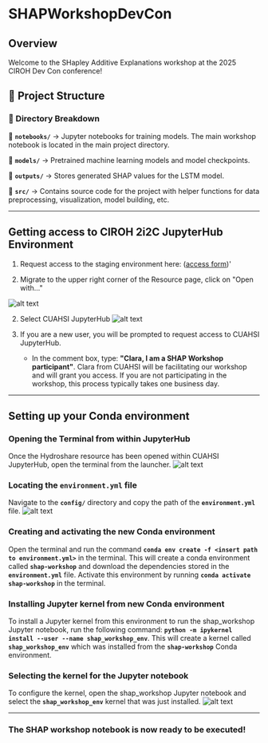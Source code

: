 # SHAPWorkshopDevCon
## Overview
Welcome to the SHapley Additive Explanations workshop at the 2025 CIROH Dev Con conference! 

## 📂 Project Structure

### **🔹 Directory Breakdown**
📌 **`notebooks/`** → Jupyter notebooks for training models. The main workshop notebook is located in the main project directory.

📌 **`models/`** → Pretrained machine learning models and model checkpoints.

📌 **`outputs/`** → Stores generated SHAP values for the LSTM model.

📌 **`src/`** → Contains source code for the project with helper functions for data preprocessing, visualization, model building, etc.

---

## **Getting access to CIROH 2i2C JupyterHub Environment**

1. Request access to the staging environment here: ([access form](https://forms.office.com/Pages/ResponsePage.aspx?id=jnIAKtDwtECk6M5DPz-8p4IIpHdEnmhNgjOa9FjrwGtUNUoyV1UxNFIzV1AyTDhTNzdOT1Q5NVlLTC4u))'

1. Migrate to the upper right corner of the Resource page, click on "Open with..."

![alt text](https://github.com/finnmyers96/SHAPWorkshopDevCon/blob/main/images/hydroshare_resource.png?raw=true)

2. Select CUAHSI JupyterHub
![alt text](https://github.com/finnmyers96/SHAPWorkshopDevCon/blob/main/images/open_with_CUAHSIJupyterHub.png?raw=true)

3. If you are a new user, you will be prompted to request access to CUAHSI JupyterHub.
	- In the comment box, type: **"Clara, I am a SHAP Workshop participant"**. Clara from CUAHSI will be facilitating our workshop and will grant you access. If you are not participating in the workshop, this process typically 		  takes one business day.
---

##  **Setting up your Conda environment**

### **Opening the Terminal from within JupyterHub**
Once the Hydroshare resource has been opened within CUAHSI JupyterHub, open the terminal from the launcher.
![alt text](https://github.com/finnmyers96/SHAPWorkshopDevCon/blob/main/images/terminal_screenshot.png?raw=true)

### Locating the **`environment.yml` file**
Navigate to the **`config/`** directory and copy the path of the **`environment.yml`** file.
![alt text](https://github.com/finnmyers96/SHAPWorkshopDevCon/blob/main/images/yaml_file_screenshot.png?raw=true)

### Creating and activating the new Conda environment
Open the terminal and run the command **`conda env create -f <insert path to environment.yml>`** in the terminal. This will create a conda environment called **`shap-workshop`** and download the dependencies stored in the **`environment.yml`** file. Activate this environment by running **`conda activate shap-workshop`** in the terminal.

### Installing Jupyter kernel from new Conda environment 
To install a Jupyter kernel from this environment to run the shap_workshop Jupyter notebook, run the following command: **`python -m ipykernel install --user --name shap_workshop_env`**. This will create a kernel called **`shap_workshop_env`** which was installed from the **`shap-workshop`** Conda environment. 

### Selecting the kernel for the Jupyter notebook
To configure the kernel, open the shap_workshop Jupyter notebook and select the **`shap_workshop_env`** kernel that was just installed. 
![alt text](https://github.com/finnmyers96/SHAPWorkshopDevCon/blob/main/images/kernel_selection_screenshot.png?raw=true)

---

### The SHAP workshop notebook is now ready to be executed!





